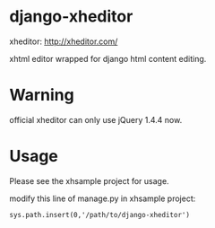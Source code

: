 django-xheditor
===============

xheditor: http://xheditor.com/

xhtml editor wrapped for django html content editing.

Warning
=======

official xheditor can only use jQuery 1.4.4 now.

Usage
=====

Please see the xhsample project for usage.

modify this line of manage.py in xhsample project:

    sys.path.insert(0,'/path/to/django-xheditor')